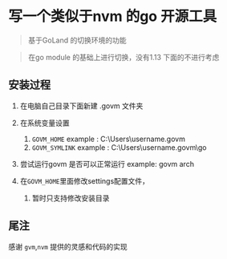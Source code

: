 # 写一个类似于nvm 的go 开源工具

> 基于GoLand 的切换环境的功能

> 在go module 的基础上进行切换，没有1.13 下面的不进行考虑

## 安装过程

1. 在电脑自己目录下面新建 .govm 文件夹
2. 在系统变量设置
   1. `GOVM_HOME`  example :  C:\Users\username\.govm
   2. `GOVM_SYMLINK` example : C:\Users\username\.govm\go

3. 尝试运行govm 是否可以正常运行 example: govm arch
4. 在`GOVM_HOME`里面修改settings配置文件，
   1. 暂时只支持修改安装目录


## 尾注

感谢 `gvm`,`nvm` 提供的灵感和代码的实现